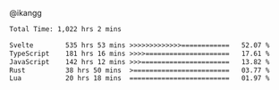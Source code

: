 @ikangg
<!--START_SECTION:waka-->

```txt
Total Time: 1,022 hrs 2 mins

Svelte        535 hrs 53 mins >>>>>>>>>>>>>============   52.07 %
TypeScript    181 hrs 16 mins >>>>=====================   17.61 %
JavaScript    142 hrs 12 mins >>>======================   13.82 %
Rust          38 hrs 50 mins  >========================   03.77 %
Lua           20 hrs 18 mins  =========================   01.97 %
```

<!--END_SECTION:waka-->
